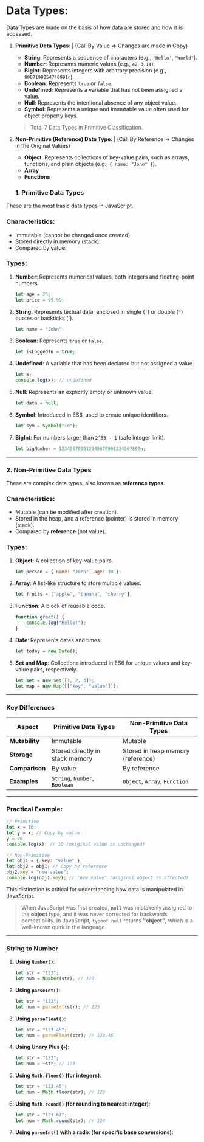 # Data Types:
Data Types are made on the basis of how data are stored and how it is accessed.

1. **Primitive Data Types**: | (Call By Value ⇒ Changes are made in Copy)
    - **String**: Represents a sequence of characters (e.g., `'Hello'`, `"World"`).
    - **Number**: Represents numeric values (e.g., `42`, `3.14`).
    - **BigInt**: Represents integers with arbitrary precision (e.g., `9007199254740991n`).
    - **Boolean**: Represents `true` or `false`.
    - **Undefined**: Represents a variable that has not been assigned a value.
    - **Null**: Represents the intentional absence of any object value.
    - **Symbol**: Represents a unique and immutable value often used for object property keys.
    
    > Total 7 Data Types in Primitive Classification.
    > 
2. **Non-Primitive (Reference) Data Type**: | (Call By Reference ⇒ Changes in the Original Values)
    - **Object**: Represents collections of key-value pairs, such as arrays, functions, and plain objects (e.g., `{ name: "John" }`).
    - **Array**
    - **Functions**

    ### **1. Primitive Data Types**

These are the most basic data types in JavaScript.

### Characteristics:

- Immutable (cannot be changed once created).
- Stored directly in memory (stack).
- Compared by **value**.

### Types:

1. **Number**: Represents numerical values, both integers and floating-point numbers.
    
    ```jsx
    let age = 25;
    let price = 99.99;
    
    ```
    
2. **String**: Represents textual data, enclosed in single (`'`) or double (`"`) quotes or backticks (`).
    
    ```jsx
    let name = "John";
    
    ```
    
3. **Boolean**: Represents `true` or `false`.
    
    ```jsx
    let isLoggedIn = true;
    
    ```
    
4. **Undefined**: A variable that has been declared but not assigned a value.
    
    ```jsx
    let x;
    console.log(x); // undefined
    
    ```
    
5. **Null**: Represents an explicitly empty or unknown value.
    
    ```jsx
    let data = null;
    
    ```
    
6. **Symbol**: Introduced in ES6, used to create unique identifiers.
    
    ```jsx
    let sym = Symbol("id");
    
    ```
    
7. **BigInt**: For numbers larger than `2^53 - 1` (safe integer limit).
    
    ```jsx
    let bigNumber = 123456789012345678901234567890n;
    
    ```
    

---

### **2. Non-Primitive Data Types**

These are complex data types, also known as **reference types**.

### Characteristics:

- Mutable (can be modified after creation).
- Stored in the heap, and a reference (pointer) is stored in memory (stack).
- Compared by **reference** (not value).

### Types:

1. **Object**: A collection of key-value pairs.
    
    ```jsx
    let person = { name: "John", age: 30 };
    
    ```
    
2. **Array**: A list-like structure to store multiple values.
    
    ```jsx
    let fruits = ["apple", "banana", "cherry"];
    
    ```
    
3. **Function**: A block of reusable code.
    
    ```jsx
    function greet() {
        console.log("Hello!");
    }
    ```
    
4. **Date**: Represents dates and times.
    
    ```jsx
    let today = new Date();
    ```
    
5. **Set and Map**: Collections introduced in ES6 for unique values and key-value pairs, respectively.
    
    ```jsx
    let set = new Set([1, 2, 3]);
    let map = new Map([["key", "value"]]);
    ```
    

---

### **Key Differences**

| **Aspect** | **Primitive Data Types** | **Non-Primitive Data Types** |
| --- | --- | --- |
| **Mutability** | Immutable | Mutable |
| **Storage** | Stored directly in stack memory | Stored in heap memory (reference) |
| **Comparison** | By value | By reference |
| **Examples** | `String`, `Number`, `Boolean` | `Object`, `Array`, `Function` |

---

### Practical Example:

```jsx
// Primitive
let x = 10;
let y = x; // Copy by value
y = 20;
console.log(x); // 10 (original value is unchanged)

// Non-Primitive
let obj1 = { key: "value" };
let obj2 = obj1; // Copy by reference
obj2.key = "new value";
console.log(obj1.key); // "new value" (original object is affected)
```

This distinction is critical for understanding how data is manipulated in JavaScript.

> When JavaScript was first created, **`null`** was mistakenly assigned to the **object** type, and it was never corrected for backwards compatibility. In JavaScript, `typeof null` returns **"object"**, which is a well-known quirk in the language.
> 

---

### String to Number

1. **Using `Number()`**:
    
    ```jsx
    let str = "123";
    let num = Number(str); // 123
    ```
    
2. **Using `parseInt()`**:
    
    ```jsx
    let str = "123";
    let num = parseInt(str); // 123
    ```
    
3. **Using `parseFloat()`**:
    
    ```jsx
    let str = "123.45";
    let num = parseFloat(str); // 123.45
    ```
    
4. **Using Unary Plus (`+`)**:
    
    ```jsx
    let str = "123";
    let num = +str; // 123
    ```
    
5. **Using `Math.floor()` (for integers)**:
    
    ```jsx
    let str = "123.45";
    let num = Math.floor(str); // 123
    ```
    
6. **Using `Math.round()` (for rounding to nearest integer)**:
    
    ```jsx
    let str = "123.67";
    let num = Math.round(str); // 124
    ```
    
7. **Using `parseInt()` with a radix (for specific base conversions)**: